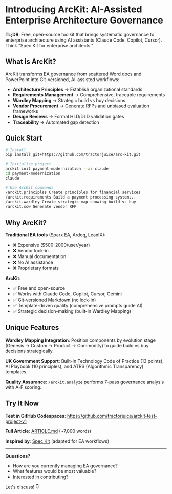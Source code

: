 # Introducing ArcKit: AI-Assisted Enterprise Architecture Governance

**TL;DR**: Free, open-source toolkit that brings systematic governance to enterprise architecture using AI assistants (Claude Code, Copilot, Cursor). Think "Spec Kit for enterprise architects."

## What is ArcKit?

ArcKit transforms EA governance from scattered Word docs and PowerPoint into Git-versioned, AI-assisted workflows:

- **Architecture Principles** → Establish organizational standards
- **Requirements Management** → Comprehensive, traceable requirements
- **Wardley Mapping** → Strategic build vs buy decisions
- **Vendor Procurement** → Generate RFPs and unbiased evaluation frameworks
- **Design Reviews** → Formal HLD/DLD validation gates
- **Traceability** → Automated gap detection

## Quick Start

```bash
# Install
pip install git+https://github.com/tractorjuice/arc-kit.git

# Initialize project
arckit init payment-modernization --ai claude
cd payment-modernization
claude

# Use ArcKit commands
/arckit.principles Create principles for financial services
/arckit.requirements Build a payment processing system...
/arckit.wardley Create strategic map showing build vs buy
/arckit.sow Generate vendor RFP
```

## Why ArcKit?

**Traditional EA tools** (Sparx EA, Ardoq, LeanIX):
- ❌ Expensive ($500-2000/user/year)
- ❌ Vendor lock-in
- ❌ Manual documentation
- ❌ No AI assistance
- ❌ Proprietary formats

**ArcKit**:
- ✅ Free and open-source
- ✅ Works with Claude Code, Copilot, Cursor, Gemini
- ✅ Git-versioned Markdown (no lock-in)
- ✅ Template-driven quality (comprehensive prompts guide AI)
- ✅ Strategic decision-making (built-in Wardley Mapping)

## Unique Features

**Wardley Mapping Integration**: Position components by evolution stage (Genesis → Custom → Product → Commodity) to guide build vs buy decisions strategically.

**UK Government Support**: Built-in Technology Code of Practice (13 points), AI Playbook (10 principles), and ATRS (Algorithmic Transparency) templates.

**Quality Assurance**: `/arckit.analyze` performs 7-pass governance analysis with A-F scoring.

## Try It Now

**Test in GitHub Codespaces**: https://github.com/tractorjuice/arckit-test-project-v1

**Full Article**: [ARTICLE.md](ARTICLE.md) (~7,000 words)

**Inspired by**: [Spec Kit](https://github.com/github/spec-kit) (adapted for EA workflows)

---

**Questions?**
- How are you currently managing EA governance?
- What features would be most valuable?
- Interested in contributing?

Let's discuss! 👇
